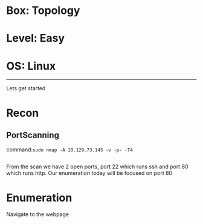 # Box: Topology
# Level: Easy
# OS: Linux
<hr>

Lets get started

# Recon

## PortScanning

command:```sudo nmap -A 10.129.73.145 -v -p- -T4```

```
```
From the scan we have 2 open ports, port 22 which runs ssh and port 80 which runs http. Our enumeration today will be focused on port 80



# Enumeration

Navigate to the webpage
